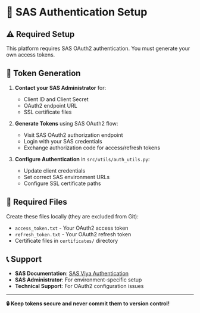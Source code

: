 # 🔐 SAS Authentication Setup

## ⚠️ **Required Setup**

This platform requires SAS OAuth2 authentication. You must generate your own access tokens.

## 🚀 **Token Generation**

1. **Contact your SAS Administrator** for:
   - Client ID and Client Secret
   - OAuth2 endpoint URL
   - SSL certificate files

2. **Generate Tokens** using SAS OAuth2 flow:
   - Visit SAS OAuth2 authorization endpoint
   - Login with your SAS credentials  
   - Exchange authorization code for access/refresh tokens

3. **Configure Authentication** in `src/utils/auth_utils.py`:
   - Update client credentials
   - Set correct SAS environment URLs
   - Configure SSL certificate paths

## 📁 **Required Files**

Create these files locally (they are excluded from Git):
- `access_token.txt` - Your OAuth2 access token
- `refresh_token.txt` - Your OAuth2 refresh token  
- Certificate files in `certificates/` directory

## 📞 **Support**

- **SAS Documentation**: [SAS Viya Authentication](https://documentation.sas.com)
- **SAS Administrator**: For environment-specific setup
- **Technical Support**: For OAuth2 configuration issues

---

**🔒 Keep tokens secure and never commit them to version control!** 